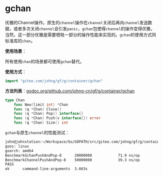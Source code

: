 # gchan

优雅的Channel操作。原生的`channel`操作在`channel`关闭后再向`channel`发送数据，或者多次关闭`channel`会引发`panic`，`gchan`包使得`channel`的操作变得优雅，当然，这一部分优雅是需要牺牲一部分的操作性能来实现的。`gchan`的使用方式同标准库的`chan`。

**使用场景**：

所有使用`chan`的场景都可使用`gchan`替代。

**使用方式**：
```go
import "gitee.com/johng/gf/g/container/gchan"
```

**方法列表**：[godoc.org/github.com/johng-cn/gf/g/container/gchan](https://godoc.org/github.com/johng-cn/gf/g/container/gchan)

```go
type Chan
    func New(limit int) *Chan
    func (q *Chan) Close()
    func (q *Chan) Pop() interface{}
    func (q *Chan) Push(v interface{}) error
    func (q *Chan) Size() int
```

`gchan`与原生`channel`的性能测试：
```html
john@johnstation:~/Workspace/Go/GOPATH/src/gitee.com/johng/gf/g/container/gchan$ go test *.go -bench=".*"
goos: linux
goarch: amd64
BenchmarkGchanPushAndPop-8    	20000000	        71.9 ns/op
BenchmarkChannelPushAndPop-8   	50000000	        39.3 ns/op
PASS
ok  	command-line-arguments	3.663s
```
